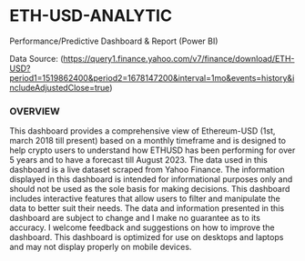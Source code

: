 # ETH-USD-ANALYTIC 
Performance/Predictive Dashboard & Report
(Power BI)

Data Source: (https://query1.finance.yahoo.com/v7/finance/download/ETH-USD?period1=1519862400&period2=1678147200&interval=1mo&events=history&includeAdjustedClose=true)

### OVERVIEW

This dashboard provides a comprehensive view of Ethereum-USD (1st, march 2018 till present) based on a monthly timeframe and is 
designed to help crypto users to understand how ETHUSD has been performing for over 5 years and to have a forecast till August 2023. 
The data used in this dashboard is a live dataset scraped from Yahoo Finance. The information displayed in this dashboard is intended 
for informational purposes only and should not be used as the sole basis for making decisions.
This dashboard includes interactive features that allow users to filter and manipulate the data to better suit their needs.
The data and information presented in this dashboard are subject to change and I make no guarantee as to its accuracy.
I welcome feedback and suggestions on how to improve the dashboard. This dashboard is optimized for use on desktops and laptops 
and may not display properly on mobile devices.
